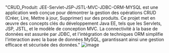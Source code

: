 "CRUD_Produit: JEE-Servlet-JSP-JSTL-MVC-JDBC-ORM-MYSQL est une application web conçue pour démontrer la gestion des opérations CRUD (Créer, Lire, Mettre à jour, Supprimer) sur des produits. Ce projet met en œuvre des concepts clés du développement Java EE, tels que les Servlets, JSP, JSTL, et le modèle de conception MVC. La connectivité à la base de données est assurée par JDBC, et l'intégration de techniques ORM simplifie l'interaction avec la base de données MySQL, garantissant ainsi une gestion efficace et sécurisée des données." 
![image](https://github.com/user-attachments/assets/500e34af-846e-4a5c-ad6c-b6658cdf1a14)


